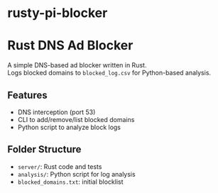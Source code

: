 # rusty-pi-blocker
# Rust DNS Ad Blocker

A simple DNS-based ad blocker written in Rust.  
Logs blocked domains to `blocked_log.csv` for Python-based analysis.

## Features
- DNS interception (port 53)
- CLI to add/remove/list blocked domains
- Python script to analyze block logs

## Folder Structure
- `server/`: Rust code and tests
- `analysis/`: Python script for log analysis
- `blocked_domains.txt`: initial blocklist
